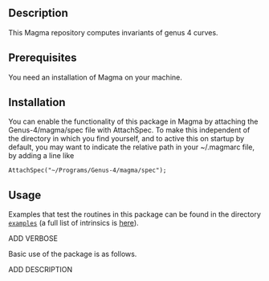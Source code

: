 Description
--

This Magma repository computes invariants of genus 4 curves.
 
Prerequisites
--

You need an installation of Magma on your machine.

Installation
--

You can enable the functionality of this package in Magma by attaching the Genus-4/magma/spec file with AttachSpec. To make this independent of the directory in which you find yourself, and to active this on startup by default, you may want to indicate the relative path in your ~/.magmarc file, by adding a line like
```
AttachSpec("~/Programs/Genus-4/magma/spec");
```

Usage
--

Examples that test the routines in this package can be found in the directory
[`examples`](examples) (a full list of intrinsics is [here](intrinsics.md)).

ADD VERBOSE

Basic use of the package is as follows.

ADD DESCRIPTION
